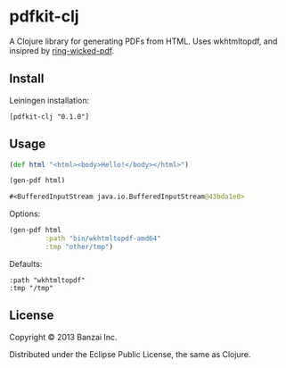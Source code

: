 # pdfkit-clj

A Clojure library for generating PDFs from HTML. Uses wkhtmltopdf, and insipred by [ring-wicked-pdf](https://github.com/gberenfield/ring-wicked-pdf).

## Install

Leiningen installation:

```
[pdfkit-clj "0.1.0"]
```

## Usage

```clojure
(def html "<html><body>Hello!</body></html>")

(gen-pdf html)

#<BufferedInputStream java.io.BufferedInputStream@43bda1e0>
```

Options:

```clojure
(gen-pdf html
         :path "bin/wkhtmltopdf-amd64"
         :tmp "other/tmp")
```

Defaults:

```
:path "wkhtmltopdf"
:tmp "/tmp"
```

## License

Copyright © 2013 Banzai Inc.

Distributed under the Eclipse Public License, the same as Clojure.
